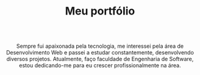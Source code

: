 <h1 align= "center" >Meu portfólio</h1>

<br>
<br>

<p align= "center">
Sempre fui apaixonada pela tecnologia, me interessei pela área de Desenvolvimento Web e passei a estudar
constantemente, desenvolvendo diversos projetos. Atualmente, faço faculdade de Engenharia de Software, estou
dedicando-me para eu crescer profissionalmente na área.
</p>

<br>

